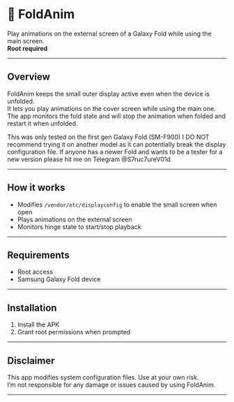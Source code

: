 # 📱 FoldAnim

Play animations on the external screen of a Galaxy Fold while using the main screen.  
**Root required**

---

## Overview
FoldAnim keeps the small outer display active even when the device is unfolded.  
It lets you play animations on the cover screen while using the main one.  
The app monitors the fold state and will stop the animation when folded and restart it when unfolded.  

This was only tested on the first gen Galaxy Fold (SM-F900)
I DO NOT recommend trying it on another model as it can potentially break the display configuration file.
If anyone has a newer Fold and wants to be a tester for a new version please hit me on Telegram @S7ruc7ureV01d

---

## How it works
- Modifies `/vendor/etc/displayconfig` to enable the small screen when open  
- Plays animations on the external screen  
- Monitors hinge state to start/stop playback  

---

## Requirements
- Root access  
- Samsung Galaxy Fold device  

---

## Installation
1. Install the APK  
3. Grant root permissions when prompted  

---

## Disclaimer
This app modifies system configuration files. Use at your own risk.  
I’m not responsible for any damage or issues caused by using FoldAnim.

---
